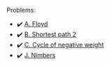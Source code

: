 Problems:
- :heavy_check_mark: [A. Floyd](https://codeforces.com/group/QmrArgR1Jp/contest/302599/problem/A)
- :heavy_check_mark: [B. Shortest path 2](https://codeforces.com/group/QmrArgR1Jp/contest/302599/problem/B)
- :heavy_check_mark: [C. Cycle of negative weight](https://codeforces.com/group/QmrArgR1Jp/contest/302599/problem/C)
- :heavy_check_mark: [J. Nimbers](https://codeforces.com/group/QmrArgR1Jp/contest/302599/problem/J)
